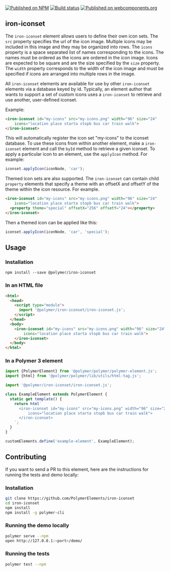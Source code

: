 [![Published on NPM](https://img.shields.io/npm/v/@polymer/iron-iconset.svg)](https://www.npmjs.com/package/@polymer/iron-iconset)
[![Build status](https://travis-ci.org/PolymerElements/iron-iconset.svg?branch=master)](https://travis-ci.org/PolymerElements/iron-iconset)
[![Published on webcomponents.org](https://img.shields.io/badge/webcomponents.org-published-blue.svg)](https://webcomponents.org/element/@polymer/iron-iconset)

## iron-iconset

The `iron-iconset` element allows users to define their own icon sets.  The
`src` property specifies the url of the icon image. Multiple icons may be
included in this image and they may be organized into rows.  The `icons`
property is a space separated list of names corresponding to the icons. The
names must be ordered as the icons are ordered in the icon image.  Icons are
expected to be square and are the size specified by the `size` property. The
`width` property corresponds to the width of the icon image and must be
specified if icons are arranged into multiple rows in the image.

All `iron-iconset` elements are available for use by other `iron-iconset`
elements via a database keyed by id. Typically, an element author that wants to
support a set of custom icons uses a `iron-iconset` to retrieve and use
another, user-defined iconset.

Example:

```html
<iron-iconset id="my-icons" src="my-icons.png" width="96" size="24"
    icons="location place starta stopb bus car train walk">
</iron-iconset>
```

This will automatically register the icon set "my-icons" to the iconset
database.  To use these icons from within another element, make a
`iron-iconset` element and call the `byId` method to retrieve a given iconset.
To apply a particular icon to an element, use the `applyIcon` method. For
example:

```javascript
iconset.applyIcon(iconNode, 'car');
```

Themed icon sets are also supported. The `iron-iconset` can contain child
`property` elements that specify a theme with an offsetX and offsetY of the
theme within the icon resource. For example.

```html
<iron-iconset id="my-icons" src="my-icons.png" width="96" size="24"
    icons="location place starta stopb bus car train walk">
  <property theme="special" offsetX="256" offsetY="24"></property>
</iron-iconset>
```

Then a themed icon can be applied like this:

```javascript
iconset.applyIcon(iconNode, 'car', 'special');
```

## Usage

### Installation

```
npm install --save @polymer/iron-iconset
```

### In an HTML file

```html
<html>
  <head>
    <script type="module">
      import '@polymer/iron-iconset/iron-iconset.js';
    </script>
  </head>
  <body>
    <iron-iconset id="my-icons" src="my-icons.png" width="96" size="24"
        icons="location place starta stopb bus car train walk">
    </iron-iconset>
  </body>
</html>
```

### In a Polymer 3 element

```js
import {PolymerElement} from '@polymer/polymer/polymer-element.js';
import {html} from '@polymer/polymer/lib/utils/html-tag.js';

import '@polymer/iron-iconset/iron-iconset.js';

class ExampleElement extends PolymerElement {
  static get template() {
    return html`
      <iron-iconset id="my-icons" src="my-icons.png" width="96" size="24"
          icons="location place starta stopb bus car train walk">
      </iron-iconset>
    `;
  }
}

customElements.define('example-element', ExampleElement);
```

## Contributing

If you want to send a PR to this element, here are the instructions for running
the tests and demo locally:

### Installation

```sh
git clone https://github.com/PolymerElements/iron-iconset
cd iron-iconset
npm install
npm install -g polymer-cli
```

### Running the demo locally

```sh
polymer serve --npm
open http://127.0.0.1:<port>/demo/
```

### Running the tests

```sh
polymer test --npm
```
